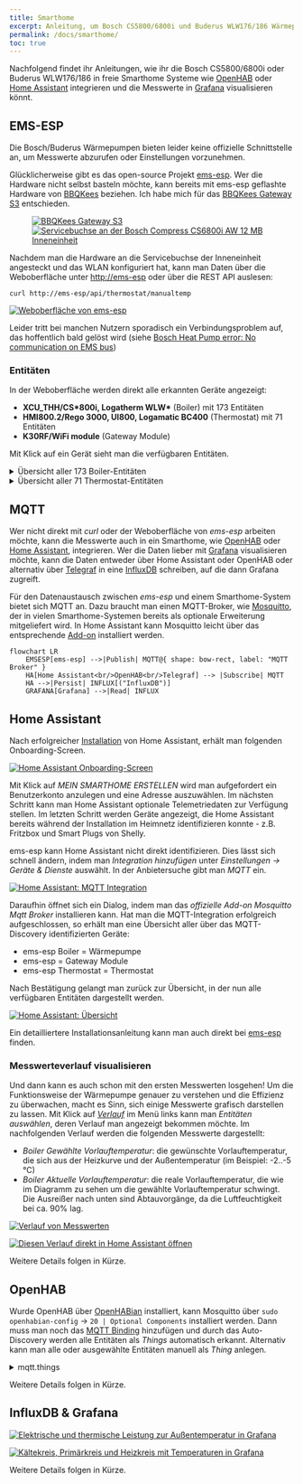 ```yaml
---
title: Smarthome
excerpt: Anleitung, um Bosch CS5800/6800i und Buderus WLW176/186 Wärmepumpen in Smarthome Systeme wie Home Assistant oder OpenHAB einzubinden oder mit Grafana Messwerte zu visualisieren
permalink: /docs/smarthome/
toc: true
---
```


Nachfolgend findet ihr Anleitungen, wie ihr die Bosch CS5800/6800i oder Buderus WLW176/186 in freie Smarthome Systeme wie [OpenHAB](https://www.openhab.org/) oder [Home Assistant](https://www.home-assistant.io/) integrieren und die Messwerte in [Grafana](https://grafana.com) visualisieren könnt.

## EMS-ESP

Die Bosch/Buderus Wärmepumpen bieten leider keine offizielle Schnittstelle an, um Messwerte abzurufen oder Einstellungen vorzunehmen.

Glücklicherweise gibt es das open-source Projekt [ems-esp](https://emsesp.org).
Wer die Hardware nicht selbst basteln möchte, kann bereits mit ems-esp geflashte Hardware von [BBQKees](https://bbqkees-electronics.nl/?lang=de) beziehen.
Ich habe mich für das [ BBQKees Gateway S3](https://bbqkees-electronics.nl/product/gateway-s3-standard-wifi-ausgabe/?lang=de) entschieden.

<figure class="half">
  <a href="/assets/images/BBQKees-Gateway-S3.jpg">
    <img src="/assets/images/BBQKees-Gateway-S3.jpg" alt="BBQKees Gateway S3">
  </a>
  <a href="/assets/images/Servicebuchse.jpg">
    <img src="/assets/images/Servicebuchse.jpg" alt="Servicebuchse an der Bosch Compress CS6800i AW 12 MB Inneneinheit">
  </a>
</figure>

Nachdem man die Hardware an die Servicebuchse der Inneneinheit angesteckt und das WLAN konfiguriert hat, kann man Daten über die Weboberfläche unter [http://ems-esp](http://ems-esp) oder über die REST API auslesen:

```shell
curl http://ems-esp/api/thermostat/manualtemp
```

[![Weboberfläche von ems-esp](/assets/images/EMS-ESP.png "Weboberfläche ems-esp")](/assets/images/EMS-ESP.png)

Leider tritt bei manchen Nutzern sporadisch ein Verbindungsproblem auf, das hoffentlich bald gelöst wird (siehe [
Bosch Heat Pump error: No communication on EMS bus](https://github.com/emsesp/EMS-ESP32/issues/2104))

### Entitäten

In der Weboberfläche werden direkt alle erkannten Geräte angezeigt:

- **XCU_THH/CS\*800i, Logatherm WLW\*** (Boiler) mit 173 Entitäten
- **HMI800.2/Rego 3000, UI800, Logamatic BC400** (Thermostat) mit 71 Entitäten
- **K30RF/WiFi module** (Gateway Module)

Mit Klick auf ein Gerät sieht man die verfügbaren Entitäten.

<details>
  <summary>Übersicht aller 173 Boiler-Entitäten</summary>
{% capture entities_boiler %}
| Entitätsname                                | Wert            | Einheit | Schreibbar | Wertebereich                                                                   |
| ------------------------------------------- | --------------- | ------- | ---------- | ------------------------------------------------------------------------------ |
| reset                                       |                 |         | yes        | - \| maintenance \| error \| history \| message                                |
| force heating off                           | off             |         | yes        | off \| on                                                                      |
| heating active                              | on              |         | no         |                                                                                |
| tapwater active                             | off             |         | no         |                                                                                |
| selected flow temperature                   | 27              | C       | yes        | 0, 90                                                                          |
| heating pump modulation                     | 25              |         | no         |                                                                                |
| outside temperature                         | 8.8             | C       | no         |                                                                                |
| current flow temperature                    | 27              | C       | no         |                                                                                |
| return temperature                          | 24.8            | C       | no         |                                                                                |
| system pressure                             | 1.5             | bar     | no         |                                                                                |
| low loss header                             | 0               | C       | no         |                                                                                |
| heating activated                           | on              |         | yes        | off \| on                                                                      |
| heating temperature                         | 75              | C       | yes        | 0, 90                                                                          |
| heating pump                                | on              |         | no         |                                                                                |
| boiler pump max power                       | 0               |         | yes        | 0, 100                                                                         |
| boiler pump min power                       | 0               |         | yes        | 0, 100                                                                         |
| boiler pump characteristic                  | proportional    |         | yes        | proportional \| 150mbar \| 200mbar \| 250mbar \| 300mbar \| 350mbar \| 400mbar |
| burner selected max power                   | 0               |         | yes        | 0, 254                                                                         |
| burner current power                        | 26              |         | no         |                                                                                |
| burner starts                               | 0               |         | no         |                                                                                |
| total burner operating time                 | 0               | minutes | no         |                                                                                |
| burner stage 2 operating time               | 0               | minutes | no         |                                                                                |
| total heat operating time                   | 0               | minutes | no         |                                                                                |
| burner starts heating                       | 0               |         | no         |                                                                                |
| total UBA operating time                    | 283,182         | minutes | no         |                                                                                |
| emergency operation                         | off             |         | yes        | off \| on                                                                      |
| emergency temperature                       | 0               | C       | yes        | 0, 70                                                                          |
| total energy                                | 2,273           | kWh     | no         |                                                                                |
| dhw energy                                  | 1,055           | kWh     | no         |                                                                                |
| energy heating                              | 1,218           | kWh     | no         |                                                                                |
| energy cooling                              | 0               | kWh     | no         |                                                                                |
| meter total                                 | 696             | kWh     | no         |                                                                                |
| meter compressor                            | 695             | kWh     | no         |                                                                                |
| meter e-heater                              | 0               | kWh     | no         |                                                                                |
| meter heating                               | 414             | kWh     | no         |                                                                                |
| meter cooling                               | 0               | kWh     | no         |                                                                                |
| dhw meter                                   | 280             | kWh     | no         |                                                                                |
| heatpump total uptime                       | 329,886         | minutes | no         |                                                                                |
| total operating time heat                   | 57,452          | minutes | no         |                                                                                |
| operating time compressor heating           | 41,419          | minutes | no         |                                                                                |
| operating time compressor cooling           | 0               | minutes | no         |                                                                                |
| dhw operating time compressor               | 16,033          | minutes | no         |                                                                                |
| operating time compressor pool              | 0               | minutes | no         |                                                                                |
| total compressor control starts             | 529             |         | no         |                                                                                |
| heating control starts                      | 357             |         | no         |                                                                                |
| cooling control starts                      | 0               |         | no         |                                                                                |
| dhw control starts2                         | 172             |         | no         |                                                                                |
| pool control starts                         | 0               |         | no         |                                                                                |
| total energy consumption                    | 696             | kWh     | no         |                                                                                |
| total energy consumption compressor         | 695             | kWh     | no         |                                                                                |
| energy consumption compressor heating       | 414             | kWh     | no         |                                                                                |
| dhw energy consumption compressor           | 280             | kWh     | no         |                                                                                |
| energy consumption compressor cooling       | 0               | kWh     | no         |                                                                                |
| total aux elec. heater energy consumption   | 0               | kWh     | no         |                                                                                |
| aux elec. heater energy consumption heating | 0               | kWh     | no         |                                                                                |
| dhw aux elec. heater energy consumption     | 0               | kWh     | no         |                                                                                |
| aux elec. heater energy consumption pool    | 0               | kWh     | no         |                                                                                |
| total energy supplied                       | 2,273           | kWh     | no         |                                                                                |
| total energy supplied heating               | 1,218           | kWh     | no         |                                                                                |
| dhw total energy warm supplied              | 1,055           | kWh     | no         |                                                                                |
| total energy supplied cooling               | 0               | kWh     | no         |                                                                                |
| compressor power output                     | 0.4             | kW      | no         |                                                                                |
| pv compressor max power                     | 0               | kW      | yes        | 0, 25                                                                          |
| power reduction                             | 50              |         | yes        | 30, 60                                                                         |
| set differential pressure                   | 250             | mbar    | yes        | 150, 750                                                                       |
| hp compressor                               | on              |         | no         |                                                                                |
| compressor activity                         | heating         |         | no         |                                                                                |
| brine pump speed                            | 0               |         | no         |                                                                                |
| switch valve                                | off             |         | no         |                                                                                |
| compressor speed                            | 26              |         | no         |                                                                                |
| circulation pump speed                      | 25              |         | no         |                                                                                |
| brine in/evaporator                         | 0               | C       | no         |                                                                                |
| brine out/condenser                         | 0               | C       | no         |                                                                                |
| heat carrier return (TC0)                   | 24.8            | C       | no         |                                                                                |
| heat carrier forward (TC1)                  | 27.4            | C       | no         |                                                                                |
| condenser temperature (TC3)                 | 27.3            | C       | no         |                                                                                |
| compressor temperature (TR1)                | 37.6            | C       | no         |                                                                                |
| refrigerant temperature liquid side (TR3)   | 26.2            | C       | no         |                                                                                |
| evaporator inlet temperature (TR4)          | -9.8            | C       | no         |                                                                                |
| compressor inlet temperature (TR5)          | -4.5            | C       | no         |                                                                                |
| compressor outlet temperature (TR6)         | 42.5            | C       | no         |                                                                                |
| refrigerant temperature gas side (TR7)      | 0               | C       | no         |                                                                                |
| air inlet temperature (TL2)                 | 7.1             | C       | no         |                                                                                |
| low pressure side temperature (PL1)         | -10.7           | C       | no         |                                                                                |
| high pressure side temperature (PH1)        | 26.6            | C       | no         |                                                                                |
| drain pan temp (TA4)                        | 4.7             | C       | no         |                                                                                |
| reservoir temp (TW1)                        | 46.6            | C       | no         |                                                                                |
| 4-way valve (VR4)                           | heating & dhw   |         | no         |                                                                                |
| input 1 state                               | off             |         | no         |                                                                                |
| input 1 options                             | 000000000000000 |         | yes        | inv [evu1, evu2, evu3, comp, aux, cool, heat, dhw, pv]                         |
| input 2 state                               | off             |         | no         |                                                                                |
| input 2 options                             | 000000000000000 |         | yes        | inv [evu1, evu2, evu3, comp, aux, cool, heat, dhw, pv]                         |
| input 3 state                               | off             |         | no         |                                                                                |
| input 3 options                             | 100000000000000 |         | yes        | inv [evu1, evu2, evu3, comp, aux, cool, heat, dhw, pv]                         |
| input 4 state                               | off             |         | no         |                                                                                |
| input 4 options                             | 000000000000    |         | yes        | inv [comp, aux, cool, heat, dhw, pv]                                           |
| heat limit compressor                       | 0 kW            |         | yes        | 0 kW \| 2 kW \| 3 kW \| 4 kW \| 6 kW \| 9 kW                                   |
| heat limit heating                          | 3 kW            |         | yes        | 0 kW \| 2 kW \| 3 kW \| 4 kW \| 6 kW \| 9 kW                                   |
| dhw heat limit                              | 3 kW            |         | yes        | 0 kW \| 2 kW \| 3 kW \| 4 kW \| 6 kW \| 9 kW                                   |
| manual defrost                              | on              |         | yes        | off \| on                                                                      |
| cooling only with PV                        | off             |         | yes        | off \| on                                                                      |
| aux heater only                             | off             |         | yes        | off \| on                                                                      |
| disable aux heater                          | on              |         | yes        | off \| on                                                                      |
| aux heater status                           | 0               |         | no         |                                                                                |
| aux heater on delay                         | 300             | Kmin    | yes        | 10, 1000                                                                       |
| aux heater max limit                        | 2               | K       | yes        | 0, 10                                                                          |
| aux heater limit start                      | 2               | K       | yes        | 0, 10                                                                          |
| aux heater mode                             | eco             |         | yes        | eco \| comfort                                                                 |
| on/off hyst heat                            | 0               | Kmin    | yes        | 0, 1500                                                                        |
| on/off hyst cool                            | 0               | Kmin    | yes        | 0, 1500                                                                        |
| on/off hyst pool                            | 1,125           | Kmin    | yes        | 50, 1500                                                                       |
| silent mode                                 | off             |         | yes        | off \| auto \| on                                                              |
| silent mode from                            | 1,320           | minutes | yes        | 0, 3810                                                                        |
| silent mode to                              | 360             | minutes | yes        | 0, 3810                                                                        |
| min outside temp for silent mode            | -10             | C       | yes        | -126, 126                                                                      |
| outside temp parallel mode                  | -7              | C       | yes        | -126, 126                                                                      |
| aux heater mixing valve                     | 0               |         | no         |                                                                                |
| temp diff TC3/TC0 heat                      | 4.5             | K       | yes        | 2, 10                                                                          |
| temp diff TC3/TC0 cool                      | 3               | K       | yes        | 2, 10                                                                          |
| valve/pump cooling                          | off             |         | yes        | off \| on                                                                      |
| heating cable                               | off             |         | yes        | off \| on                                                                      |
| VC0 valve                                   | off             |         | yes        | off \| on                                                                      |
| primary heatpump                            | off             |         | yes        | off \| on                                                                      |
| primary heatpump modulation                 | 0               |         | yes        | 0, 100                                                                         |
| 3-way valve                                 | off             |         | yes        | off \| on                                                                      |
| el. heater step 1                           | off             |         | yes        | off \| on                                                                      |
| el. heater step 2                           | off             |         | yes        | off \| on                                                                      |
| el. heater step 3                           | off             |         | yes        | off \| on                                                                      |
| condensate reservoir heating (EA0)          | off             |         | no         |                                                                                |
| primary heatpump mode                       | auto            |         | yes        | auto \| continuous                                                             |
| shutdown                                    |                 |         | yes        | off \| on                                                                      |
| Flow PC0                                    | 329             | lh      | no         |                                                                                |
| Flow PC1                                    | 0               | lh      | no         |                                                                                |
| PC1                                         | on              |         | no         |                                                                                |
| PC1 rate                                    | 0               |         | no         |                                                                                |
| dhw alternating operation                   | off             |         | yes        | off \| on                                                                      |
| dhw prioritize heating during dhw           | 30              | minutes | yes        | 20, 120                                                                        |
| dhw prioritize dhw during heating           | 120             | minutes | yes        | 30, 120                                                                        |
| dhw eco+ switch off                         | 0               | C       | yes        | 0, 63                                                                          |
| dhw comfort diff                            | 7               | K       | yes        | 6, 12                                                                          |
| dhw eco diff                                | 7               | K       | yes        | 6, 12                                                                          |
| dhw eco+ diff                               | 7               | K       | yes        | 6, 12                                                                          |
| dhw comfort stop temp                       | 50              | C       | yes        | 0, 254                                                                         |
| dhw eco stop temp                           | 47              | C       | yes        | 0, 254                                                                         |
| dhw eco+ stop temp                          | 40              | C       | yes        | 0, 254                                                                         |
| dhw circulation pump available during dhw   | off             |         | yes        | off \| on                                                                      |
| dhw set temperature                         | 40              | C       | no         |                                                                                |
| dhw selected temperature                    | 45              | C       | yes        | 0, 254                                                                         |
| dhw selected lower temperature              | 40              | C       | yes        | 0, 254                                                                         |
| dhw selected eco+ temperature               | 33              | C       | yes        | 0, 254                                                                         |
| dhw single charge temperature               | 53              | C       | yes        | 0, 254                                                                         |
| dhw comfort mode                            | high comfort    |         | yes        | high comfort \| eco                                                            |
| dhw flow temperature offset                 | 0               | C       | yes        | 0, 100                                                                         |
| dhw charge optimization                     | off             |         | yes        | off \| on                                                                      |
| dhw maximum temperature                     | 0               | C       | yes        | 0, 80                                                                          |
| dhw circulation pump available              | off             |         | yes        | off \| on                                                                      |
| dhw hysteresis on temperature               | 0               | C       | yes        | -126, 126                                                                      |
| dhw hysteresis off temperature              | 0               | C       | yes        | -126, 126                                                                      |
| dhw disinfection temperature                | 70              | C       | yes        | 60, 80                                                                         |
| dhw circulation pump mode                   | 3x3min          |         | yes        | off \| 1x3min \| 2x3min \| 3x3min \| 4x3min \| 5x3min \| 6x3min \| continuous  |
| dhw circulation active                      | off             |         | yes        | off \| on                                                                      |
| dhw current intern temperature              | 46.5            | C       | no         |                                                                                |
| dhw current extern temperature              | 46.5            | C       | no         |                                                                                |
| dhw current tap water flow                  | 0               | lmin    | no         |                                                                                |
| dhw activated                               | on              |         | yes        | off \| on                                                                      |
| dhw one time charging                       | off             |         | yes        | off \| on                                                                      |
| dhw disinfecting                            | off             |         | yes        | off \| on                                                                      |
| dhw charging                                | off             |         | no         |                                                                                |
| dhw recharging                              | off             |         | no         |                                                                                |
| dhw temperature ok                          | off             |         | no         |                                                                                |
| dhw 3-way valve active                      | off             |         | no         |                                                                                |
| dhw starts                                  | 0               |         | no         |                                                                                |
| dhw active time                             | 0               | minutes | no         |                                                                                |
{% endcapture %}
{{ entities_boiler | markdownify }}
</details>

<details>
  <summary>Übersicht aller 71 Thermostat-Entitäten</summary>
{% capture entities_thermostat %}
| Entitätsname                                | Wert                | Einheit | Schreibbar | Wertebereich                                                                 |
| ------------------------------------------- | ------------------- | ------- | ---------- | ---------------------------------------------------------------------------- |
| date/time                                   | 03.11.2024 19:28    |         | yes        | NTP \| dd.mm.yyyy-hh:mm:ss-day(0-6)-dst(0/1)                                 |
| internal temperature offset                 | 0                   | C       | yes        | -12, 12                                                                      |
| floor drying                                | off                 |         | no         |                                                                              |
| damped outdoor temperature                  | 9                   | C       | no         |                                                                              |
| floor drying temperature                    | 0                   | C       | no         |                                                                              |
| building type                               | medium              |         | yes        | light \| medium \| heavy                                                     |
| minimal external temperature                | -14                 | C       | yes        | -126, 126                                                                    |
| damping outdoor temperature                 | on                  |         | yes        | off \| on                                                                    |
| energy cost ratio                           | 0                   |         | yes        | 0, 20                                                                        |
| enable raise dhw                            | off                 |         | yes        | off \| on                                                                    |
| raise heating with PV                       | 2                   | K       | yes        | 0, 5                                                                         |
| lower cooling with PV                       | 0                   | K       | yes        | -5, 0                                                                        |
| hc1 selected room temperature               | 21                  | C       | yes        | 0, 30                                                                        |
| hc1 mqtt discovery current room temperature | selTemp             |         | no         |                                                                              |
| hc1 operating mode                          | manual              |         | yes        | off \| manual \| auto                                                        |
| hc1 mode type                               | comfort             |         | no         |                                                                              |
| hc1 eco temperature                         | 19                  | C       | yes        | 0, 127                                                                       |
| hc1 manual temperature                      | 21                  | C       | yes        | 0, 127                                                                       |
| hc1 comfort temperature                     | 21                  | C       | yes        | 0, 127                                                                       |
| hc1 summer temperature                      | 15                  | C       | yes        | 10, 30                                                                       |
| hc1 design temperature                      | 39                  | C       | yes        | 0, 254                                                                       |
| hc1 offset temperature                      | 0                   | C       | yes        | -126, 126                                                                    |
| hc1 min flow temperature                    | 25                  | C       | yes        | 0, 254                                                                       |
| hc1 max flow temperature                    | 39                  | C       | yes        | 0, 254                                                                       |
| hc1 room influence                          | 0                   | C       | yes        | 0, 254                                                                       |
| hc1 room influence factor                   | 0                   |         | yes        | 0, 25                                                                        |
| hc1 current room influence                  | 0                   | C       | no         |                                                                              |
| hc1 nofrost mode                            | outdoor             |         | yes        | room \| outdoor \| room outdoor                                              |
| hc1 nofrost temperature                     | 5                   | C       | yes        | -126, 126                                                                    |
| hc1 target flow temperature                 | 27                  | C       | no         |                                                                              |
| hc1 heating type                            | floor               |         | yes        | off \| radiator \| convector \| floor                                        |
| hc1 heatpump operating mode                 | auto                |         | yes        | off \| auto \| heating \| cooling                                            |
| hc1 heatpump operating state                | heating             |         | no         |                                                                              |
| hc1 control mode                            | weather compensated |         | yes        | weather compensated \| outside basepoint \| n/a \| room \| power \| constant |
| hc1 program                                 | prog 1              |         | yes        | prog 1 \| prog 2                                                             |
| hc1 temporary set temperature automode      | -1                  | C       | yes        | -1, 30                                                                       |
| hc1 temporary set temperature from remote   | 26                  | C       | yes        | -1, 30                                                                       |
| hc1 fast heatup                             | 0                   |         | yes        | 0, 100                                                                       |
| hc1 switch-on optimization                  | off                 |         | yes        | off \| on                                                                    |
| hc1 reduce mode                             | reduce              |         | yes        | outdoor \| room \| reduce                                                    |
| hc1 no reduce below temperature             | -31                 | C       | yes        | -126, 126                                                                    |
| hc1 off/reduce switch temperature           | 0                   | C       | yes        | -126, 126                                                                    |
| hc1 dhw priority                            | off                 |         | yes        | off \| on                                                                    |
| hc1 hp cooling                              | off                 |         | yes        | off \| on                                                                    |
| hc1 cooling on                              | on                  |         | no         |                                                                              |
| hc1 HP Mode                                 | heating             |         | yes        | heating \| cooling \| heating & cooling                                      |
| hc1 dew point offset                        | 3                   | K       | yes        | 2, 10                                                                        |
| hc1 room temp difference                    | 1                   | K       | yes        | 0, 254                                                                       |
| hc1 HP min. flow temp.                      | 10                  | C       | yes        | 0, 254                                                                       |
| hc1 control device                          | off                 |         | yes        | off \| - \| RC100 \| RC100H \| - \| RC120RF \| RC220/RT800 \| single         |
| hc1 room temperature from remote            |                     | C       | yes        | -1, 101                                                                      |
| hc1 room humidity from remote               |                     |         | yes        | -1, 101                                                                      |
| hc1 heat-on delay                           | 5                   | hours   | yes        | 1, 48                                                                        |
| hc1 heat-off delay                          | 3                   | hours   | yes        | 1, 48                                                                        |
| hc1 instant start                           | 4                   | K       | yes        | 1, 10                                                                        |
| hc1 boost mode                              | off                 |         | yes        | off \| on                                                                    |
| hc1 boost time                              | 1                   | hours   | yes        | 0, 254                                                                       |
| hc1 cooling starttemp                       | 23                  | C       | yes        | 20, 35                                                                       |
| hc1 cooling on delay                        | 1                   | hours   | yes        | 1, 48                                                                        |
| hc1 cooling off delay                       | 1                   | hours   | yes        | 1, 48                                                                        |
| hc1 switch program mode                     | level               |         | yes        | level \| absolute                                                            |
| dhw operating mode                          | auto                |         | yes        | off \| eco+ \| eco \| comfort \| auto                                        |
| dhw circulation pump mode                   | on                  |         | yes        | off \| on \| auto \| own prog                                                |
| dhw charge duration                         | 120                 | minutes | yes        | 0, 3810                                                                      |
| dhw charge                                  | off                 |         | yes        | off \| on                                                                    |
| dhw extra                                   | 0                   | C       | no         |                                                                              |
| dhw disinfecting                            | off                 |         | yes        | off \| on                                                                    |
| dhw disinfection day                        | tu                  |         | yes        | mo \| tu \| we \| th \| fr \| sa \| su \| all                                |
| dhw disinfection time                       | 120                 | minutes | yes        | 0, 1431                                                                      |
| dhw daily heating                           | off                 |         | yes        | off \| on                                                                    |
| dhw daily heating time                      | 120                 | minutes | yes        | 0, 1431                                                                      |
{% endcapture %}
{{ entities_thermostat | markdownify }}
</details>

## MQTT

Wer nicht direkt mit _curl_ oder der Weboberfläche von _ems-esp_ arbeiten möchte, kann die Messwerte auch in ein Smarthome, wie [OpenHAB](https://www.openhab.org/) oder [Home Assistant](https://www.home-assistant.io/), integrieren.
Wer die Daten lieber mit [Grafana](https://grafana.com) visualisieren möchte, kann die Daten entweder über Home Assistant oder OpenHAB oder alternativ über [Telegraf](https://www.influxdata.com/integration/mqtt-telegraf-consumer/) in eine [InfluxDB](https://www.influxdata.com/) schreiben, auf die dann Grafana zugreift.

Für den Datenaustausch zwischen _ems-esp_ und einem Smarthome-System bietet sich MQTT an.
Dazu braucht man einen MQTT-Broker, wie [Mosquitto](https://mosquitto.org/), der in vielen Smarthome-Systemen bereits als optionale Erweiterung mitgeliefert wird.
In Home Assistant kann Mosquitto leicht über das entsprechende [Add-on](https://github.com/home-assistant/addons/blob/master/mosquitto/DOCS.md) installiert werden.

```mermaid
flowchart LR
    EMSESP[ems-esp] -->|Publish| MQTT@{ shape: bow-rect, label: "MQTT Broker" }
    HA[Home Assistant<br/>OpenHAB<br/>Telegraf] --> |Subscribe| MQTT
    HA -->|Persist| INFLUX[("InfluxDB")]
    GRAFANA[Grafana] -->|Read| INFLUX
```

## Home Assistant

Nach erfolgreicher [Installation](https://www.home-assistant.io/installation) von Home Assistant, erhält man folgenden Onboarding-Screen.

[![Home Assistant Onboarding-Screen](/assets/images/HA-Onboarding.png)](/assets/images/HA-Onboarding.png)

Mit Klick auf _MEIN SMARTHOME ERSTELLEN_ wird man aufgefordert ein Benutzerkonto anzulegen und eine Adresse auszuwählen.
Im nächsten Schritt kann man Home Assistant optionale Telemetriedaten zur Verfügung stellen.
Im letzten Schritt werden Geräte angezeigt, die Home Assistant bereits während der Installation im Heimnetz identifizieren konnte - z.B. Fritzbox und Smart Plugs von Shelly.

ems-esp kann Home Assistant nicht direkt identifizieren.
Dies lässt sich schnell ändern, indem man _Integration hinzufügen_ unter _Einstellungen &rarr; Geräte & Dienste_ auswählt.
In der Anbietersuche gibt man _MQTT_ ein.

[![Home Assistant: MQTT Integration](/assets/images/HA-MQTT.png)](/assets/images/HA-MQTT.png)

Daraufhin öffnet sich ein Dialog, indem man das _offizielle Add-on Mosquitto Mqtt Broker_ installieren kann.
Hat man die MQTT-Integration erfolgreich aufgeschlossen, so erhält man eine Übersicht aller über das MQTT-Discovery identifizierten Geräte:

- ems-esp Boiler = Wärmepumpe
- ems-esp = Gateway Module
- ems-esp Thermostat = Thermostat

Nach Bestätigung gelangt man zurück zur Übersicht, in der nun alle verfügbaren Entitäten dargestellt werden.

[![Home Assistant: Übersicht](/assets/images/HA-Overview.png)](/assets/images/HA-Overview.png)

Ein detailliertere Installationsanleitung kann man auch direkt bei [ems-esp](https://bbqkees-electronics.nl/wiki-archive/gateway/home-assistant-configuration.html) finden.

### Messwerteverlauf visualisieren

Und dann kann es auch schon mit den ersten Messwerten losgehen!
Um die Funktionsweise der Wärmepumpe genauer zu verstehen und die Effizienz zu überwachen, macht es Sinn, sich einige Messwerte grafisch darstellen zu lassen.
Mit Klick auf [_Verlauf_](https://my.home-assistant.io/redirect/history/) im Menü links kann man _Entitäten auswählen_, deren Verlauf man angezeigt bekommen möchte.
Im nachfolgenden Verlauf werden die folgenden Messwerte dargestellt:

- _Boiler Gewählte Vorlauftemperatur_: die gewünschte Vorlauftemperatur, die sich aus der Heizkurve und der Außentemperatur (im Beispiel: -2..-5 °C)
- _Boiler Aktuelle Vorlauftemperatur_: die reale Vorlauftemperatur, die wie im Diagramm zu sehen um die gewählte Vorlauftemperatur schwingt. Die Ausreißer nach unten sind Abtauvorgänge, da die Luftfeuchtigkeit bei ca. 90% lag.

[![Verlauf von Messwerten](/assets/images/HA-History_FlowTemp.png)](/assets/images/HA-History_FlowTemp.png)

[![Diesen Verlauf direkt in Home Assistant öffnen](https://my.home-assistant.io/badges/history.svg "Diesen Verlauf direkt in Home Assistant öffnen")](http://homeassistant.local:8123/history?entity_id=sensor.boiler_curflowtemp%2Cnumber.boiler_selflowtemp)

Weitere Details folgen in Kürze.

## OpenHAB

Wurde OpenHAB über [OpenHABian](https://www.openhab.org/docs/installation/openhabian.html) installiert, kann Mosquitto über `sudo openhabian-config` -> `20 | Optional Components` installiert werden.
Dann muss man noch das [MQTT Binding](https://www.openhab.org/addons/bindings/mqtt/) hinzufügen und durch das Auto-Discovery werden alle Entitäten als _Things_ automatisch erkannt.
Alternativ kann man alle oder ausgewählte Entitäten manuell als _Thing_ anlegen.

<details>
    <summary>mqtt.things</summary>
{% capture mqtt_things %}

```java
Bridge mqtt:broker:myMQTTBroker "My MQTT server"
[
    host="192.168.178.20",
    clientID="myMQTTClient"
]

Thing mqtt:topic:emsesp "Heatpump" (mqtt:broker:myMQTTBroker) [ availabilityTopic="ems-esp/status", payloadAvailable="online", payloadNotAvailable="offline" ] {
Channels:
Type number : TxFails "TX Fails" [stateTopic="ems-esp/heartbeat", transformationPattern="JSONPATH:$.txfails"]
Type number : NrgTotal "Energy Total" [stateTopic="ems-esp/boiler_data", transformationPattern="JSONPATH:$.nrgtotal"]
Type number : NrgWwTotal "Energy Warm Water Total" [stateTopic="ems-esp/boiler_data", transformationPattern="JSONPATH:$.dhw.nrg"]
Type number : NrgHeatingTotal "Energy Heating Total" [stateTopic="ems-esp/boiler_data", transformationPattern="JSONPATH:$.nrgsuppheating"]
Type number : MeterTotal "Meter Total" [stateTopic="ems-esp/boiler_data", transformationPattern="JSONPATH:$.metertotal"]
Type number : PowerCons "Power Consumption" [stateTopic="ems-esp/boiler_data", transformationPattern="JSONPATH:$.hppower"]
Type number : NrgConsHeatingTotal "Energy Consumption Heating Total" [stateTopic="ems-esp/boiler_data", transformationPattern="JSONPATH:$.nrgconscompheating"]
Type number : NrgConsWarmWaterTotal "Energy Consumption Warm Water Total" [stateTopic="ems-esp/boiler_data", transformationPattern="JSONPATH:$.dhw.meter"]
Type number : Modulation "Modulation" [stateTopic="ems-esp/boiler_data", transformationPattern="JSONPATH:$.curburnpow"]
Type number : OutdoorTemp "Outdoor Temperature" [stateTopic="ems-esp/boiler_data", transformationPattern="JSONPATH:$.outdoortemp"]
Type number : SelectedFlowTemp "Selected Flow Temperature" [stateTopic="ems-esp/boiler_data", transformationPattern="JSONPATH:$.selflowtemp"]
Type number : CurrFlowTemp "Current Flow Temperature" [stateTopic="ems-esp/boiler_data", transformationPattern="JSONPATH:$.curflowtemp"]
Type number : ReturnTemp "Return Temperature" [stateTopic="ems-esp/boiler_data", transformationPattern="JSONPATH:$.rettemp"]
Type number : CarrierReturn "Heat Carrier Return (TC0)" [stateTopic="ems-esp/boiler_data", transformationPattern="JSONPATH:$.hptc0"]
Type number : CarrierForward "Heat Carrier Forward (TC1)" [stateTopic="ems-esp/boiler_data", transformationPattern="JSONPATH:$.hptc1"]
Type number : CondenserTemp "Condenser Temperature (TC3)" [stateTopic="ems-esp/boiler_data", transformationPattern="JSONPATH:$.hptc3"]
Type number : CondenserReturnTemp "Condenser Return Temperature (TR3)" [stateTopic="ems-esp/boiler_data", transformationPattern="JSONPATH:$.hptr3"]
Type number : EvaporatorTemp "Evaporator Temperature (TR5)" [stateTopic="ems-esp/boiler_data", transformationPattern="JSONPATH:$.hptr5"]
Type number : EvaporatorReturnTemp "Evaporator Return Temperature (TR4)" [stateTopic="ems-esp/boiler_data", transformationPattern="JSONPATH:$.hptr4"]
Type number : AirInletTemp "Air Inlet Temperature (TL2)" [stateTopic="ems-esp/boiler_data", transformationPattern="JSONPATH:$.hptl2"]
Type number : CurrWarmWaterTemp "Current Warm Water Temperature" [stateTopic="ems-esp/boiler_data", transformationPattern="JSONPATH:$.dhw.curtemp"]
Type number : RoomSetpointTemp "Room Setpoint Temperature" [stateTopic="ems-esp/thermostat_data", transformationPattern="JSONPATH:$.hc1.seltemp"]
Type string : HeatingActive "Heating Active" [stateTopic="ems-esp/boiler_data", transformationPattern="JSONPATH:$.heatingactive"]
Type string : WarmWaterActive "Warm Water Active" [stateTopic="ems-esp/boiler_data", transformationPattern="JSONPATH:$.tapwateractive"]
Type string : WarmWaterMode "Warm Water Mode" [stateTopic="ems-esp/thermostat_data", transformationPattern="JSONPATH:$.dhw.mode"]
}

```

{% endcapture %}
{{ mqtt_things | markdownify }}

</details>

Weitere Details folgen in Kürze.

## InfluxDB & Grafana

[![Elektrische und thermische Leistung zur Außentemperatur in Grafana](/assets/images/GrafanaLeistungZurAT.png)](/assets/images/GrafanaLeistungZurAT.png)

[![Kältekreis, Primärkreis und Heizkreis mit Temperaturen in Grafana](/assets/images/Grafana-Circuits.png)](/assets/images/Grafana-Circuits.png)

Weitere Details folgen in Kürze.
